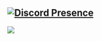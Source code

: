 [![Discord Presence](https://lanyard.cnrad.dev/api/586592279678943242)](https://discord.com/users/586592279678943242)
---
[![](https://visitcount.itsvg.in/api?id=byKAYRA&icon=0&color=0)](https://visitcount.itsvg.in)

